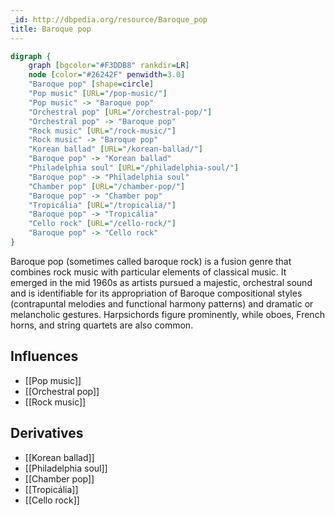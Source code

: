 ```yaml
---
_id: http://dbpedia.org/resource/Baroque_pop
title: Baroque pop
---
```


```dot
digraph {
	graph [bgcolor="#F3DDB8" rankdir=LR]
	node [color="#26242F" penwidth=3.0]
	"Baroque pop" [shape=circle]
	"Pop music" [URL="/pop-music/"]
	"Pop music" -> "Baroque pop"
	"Orchestral pop" [URL="/orchestral-pop/"]
	"Orchestral pop" -> "Baroque pop"
	"Rock music" [URL="/rock-music/"]
	"Rock music" -> "Baroque pop"
	"Korean ballad" [URL="/korean-ballad/"]
	"Baroque pop" -> "Korean ballad"
	"Philadelphia soul" [URL="/philadelphia-soul/"]
	"Baroque pop" -> "Philadelphia soul"
	"Chamber pop" [URL="/chamber-pop/"]
	"Baroque pop" -> "Chamber pop"
	"Tropicália" [URL="/tropicalia/"]
	"Baroque pop" -> "Tropicália"
	"Cello rock" [URL="/cello-rock/"]
	"Baroque pop" -> "Cello rock"
}
```

Baroque pop (sometimes called baroque rock) is a fusion genre that combines rock music with particular elements of classical music. It emerged in the mid 1960s as artists pursued a majestic, orchestral sound and is identifiable for its appropriation of Baroque compositional styles (contrapuntal melodies and functional harmony patterns) and dramatic or melancholic gestures. Harpsichords figure prominently, while oboes, French horns, and string quartets are also common.

## Influences
- [[Pop music]]
- [[Orchestral pop]]
- [[Rock music]]

## Derivatives
- [[Korean ballad]]
- [[Philadelphia soul]]
- [[Chamber pop]]
- [[Tropicália]]
- [[Cello rock]]
